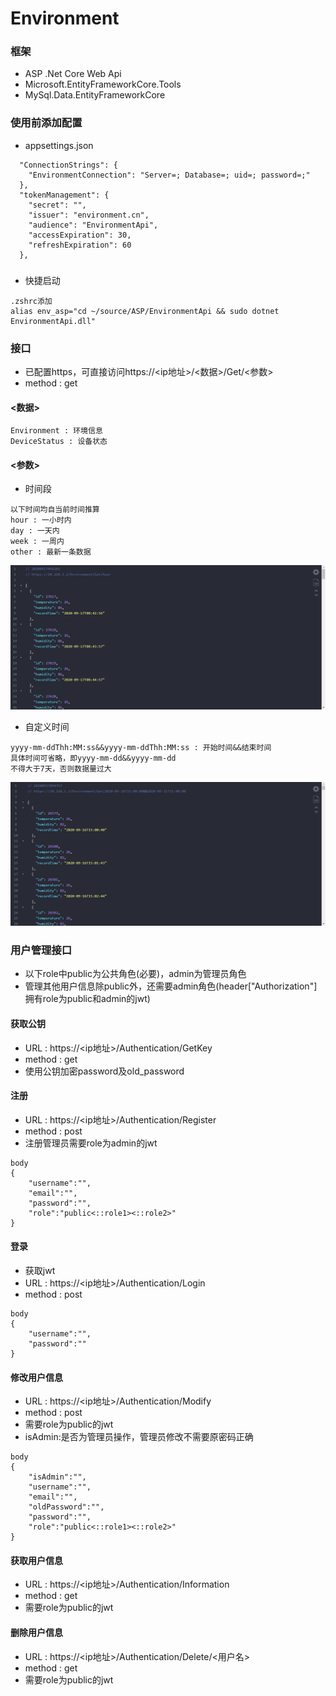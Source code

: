 ﻿# Environment

### 框架
- ASP .Net Core Web Api
- Microsoft.EntityFrameworkCore.Tools
- MySql.Data.EntityFrameworkCore

### 使用前添加配置
- appsettings.json
```
  "ConnectionStrings": {
    "EnvironmentConnection": "Server=; Database=; uid=; password=;"
  },
  "tokenManagement": {
    "secret": "",
    "issuer": "environment.cn",
    "audience": "EnvironmentApi",
    "accessExpiration": 30,
    "refreshExpiration": 60
  },
```
###
- 快捷启动
```
.zshrc添加
alias env_asp="cd ~/source/ASP/EnvironmentApi && sudo dotnet EnvironmentApi.dll"
```

### 接口
- 已配置https，可直接访问https://<ip地址>/<数据>/Get/<参数>
- method : get
#### <数据>
```
Environment : 环境信息
DeviceStatus : 设备状态
```
#### <参数>
- 时间段
```
以下时间均自当前时间推算
hour : 一小时内
day : 一天内
week : 一周内
other : 最新一条数据
```
![timespan](https://github.com/NullObjects/EnvironmentApi/blob/master/images/timespan.png)
- 自定义时间
```
yyyy-mm-ddThh:MM:ss&&yyyy-mm-ddThh:MM:ss : 开始时间&&结束时间
具体时间可省略，即yyyy-mm-dd&&yyyy-mm-dd
不得大于7天，否则数据量过大
```
![time](https://github.com/NullObjects/EnvironmentApi/blob/master/images/time.png)

### 用户管理接口
- 以下role中public为公共角色(必要)，admin为管理员角色
- 管理其他用户信息除public外，还需要admin角色(header["Authorization"]拥有role为public和admin的jwt)
#### 获取公钥
- URL : https://<ip地址>/Authentication/GetKey
- method : get
- 使用公钥加密password及old_password
#### 注册
- URL : https://<ip地址>/Authentication/Register
- method : post
- 注册管理员需要role为admin的jwt
```
body
{
    "username":"",
    "email":"",
    "password":"",
    "role":"public<::role1><::role2>"
}
```
#### 登录
- 获取jwt
- URL : https://<ip地址>/Authentication/Login
- method : post
```
body
{
    "username":"",
    "password":""
}
```
#### 修改用户信息
- URL : https://<ip地址>/Authentication/Modify
- method : post
- 需要role为public的jwt
- isAdmin:是否为管理员操作，管理员修改不需要原密码正确
```
body
{
    "isAdmin":"",
    "username":"",
    "email":"",
    "oldPassword":"",
    "password":"",
    "role":"public<::role1><::role2>"
}
```
#### 获取用户信息
- URL : https://<ip地址>/Authentication/Information
- method : get
- 需要role为public的jwt
#### 删除用户信息
- URL : https://<ip地址>/Authentication/Delete/<用户名>
- method : get
- 需要role为public的jwt

